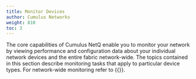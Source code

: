 ```yaml
---
title: Monitor Devices
author: Cumulus Networks
weight: 810
toc: 3
---
```

The core capabilities of Cumulus NetQ enable you to monitor your network by viewing performance and configuration data about your individual network devices and the entire fabric network-wide. The topics contained in this section describe monitoring tasks that apply to particular device types. For network-wide monitoring refer to {{<link title="Monitor Network Performance">}}.
